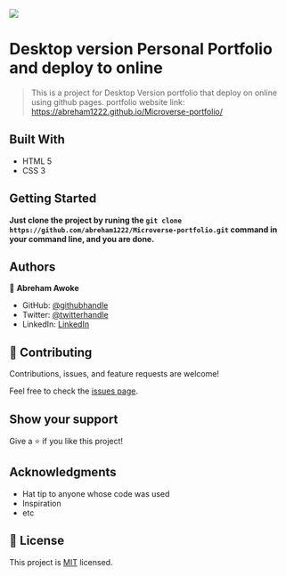 ![](https://img.shields.io/badge/Microverse-blueviolet)

# Desktop version Personal Portfolio and deploy to online

> This is a project for Desktop Version portfolio that deploy on online using github pages.
> portfolio website link: https://abreham1222.github.io/Microverse-portfolio/


## Built With

- HTML 5
- CSS 3


## Getting Started

**Just clone the project by runing the `git clone https://github.com/abreham1222/Microverse-portfolio.git` command in your command line, and you are done.**


## Authors

👤 **Abreham Awoke**

- GitHub: [@githubhandle](https://github.com/abreham1222)
- Twitter: [@twitterhandle](https://twitter.com/Abreham1222)
- LinkedIn: [LinkedIn](https://linkedin.com/in/abreham1222)

## 🤝 Contributing
Contributions, issues, and feature requests are welcome!

Feel free to check the [issues page](../../issues/).

## Show your support

Give a ⭐️ if you like this project!

## Acknowledgments

- Hat tip to anyone whose code was used
- Inspiration
- etc

## 📝 License

This project is [MIT](./MIT.md) licensed.